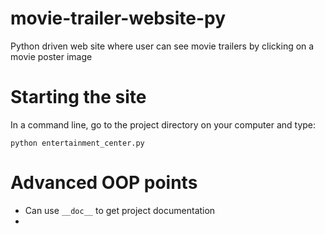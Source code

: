 # movie-trailer-website-py
Python driven web site where user can see movie trailers by clicking on a movie poster image

# Starting the site
In a command line, go to the project directory on your computer and type:
```
python entertainment_center.py
```
# Advanced OOP points

* Can use ```__doc__``` to get project documentation
*
